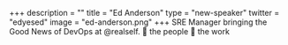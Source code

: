 +++
description = ""
title = "Ed Anderson"
type = "new-speaker"
twitter = "edyesed"
image = "ed-anderson.png"
+++
SRE Manager bringing the Good News of DevOps at @realself. 💖 the people 💖 the work